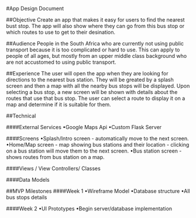 #App Design Document


##Objective
Create an app that makes it easy for users to find the nearest bust stop. The app will also show where they can go from this bus stop or which routes to use to get to their desination.

##Audience
People in the South Africa who are currently not using public transport because it is too complicated or hard to use. This can apply to people of all ages, but mostly from an upper middle class background who are not accustomed to using public transport.

##Experience
The user will open the app when they are looking for directions to the nearest bus station. They will be greated by a splash screen and then a map with all the nearby bus stops will be displayed. Upon selecting a bus stop, a new screen will be shown with details about the routes that use that bus stop. The user can select a route to display it on a map and determine if it is suitable for them.

##Technical

####External Services
•Google Maps Api
•Custom Flask Server

####Screens
•Splash/Intro screen - automatically move to the next screen.
•Home/Map screen - map showing bus stations and their location - clicking on a bus station will move them to the next screen.
•Bus station screen - shows routes from bus station on a map.


####Views / View Controllers/ Classes

####Data Models

##MVP Milestones
####Week 1
•Wireframe Model
•Database structure
•All bus stops details

####Week 2
•UI Prototypes
•Begin server/database implementation
